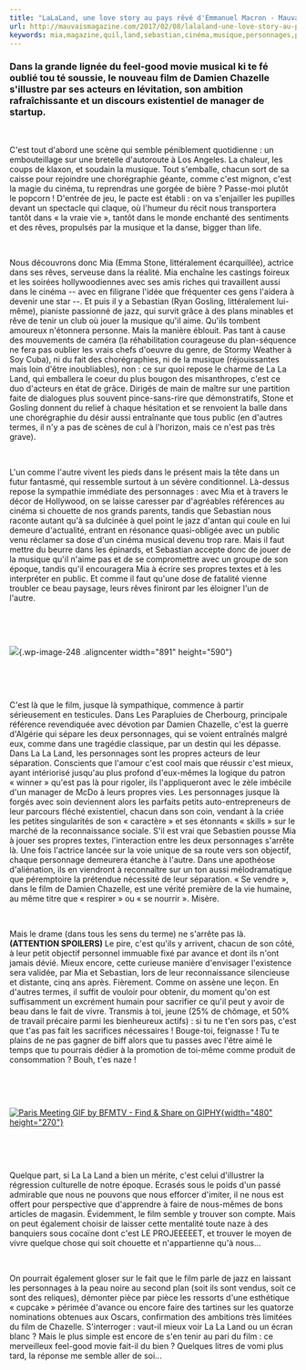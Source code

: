 ```yaml
---
title: "LaLaLand, une love story au pays rêvé d'Emmanuel Macron - Mauvais Magazine"
url: http://mauvaismagazine.com/2017/02/08/lalaland-une-love-story-au-pays-reve-demmanuel-macron/
keywords: mia,magazine,quil,land,sebastian,cinéma,musique,personnages,pays,mauvais,love,lalaland,rêvé,film,demmanuel,cest,propres,macron
---
```

### Dans la grande lignée du **feel-good movie musical ki te fé oublié tou té soussie**, le nouveau film de Damien Chazelle s'illustre par ses acteurs en lévitation, son ambition rafraîchissante et un discours existentiel de manager de startup.

 

C'est tout d'abord une scène qui semble péniblement quotidienne : un embouteillage sur une bretelle d'autoroute à Los Angeles. La chaleur, les coups de klaxon, et soudain la musique. Tout s'emballe, chacun sort de sa caisse pour rejoindre une chorégraphie géante, comme c'est mignon, c'est la magie du cinéma, tu reprendras une gorgée de bière ? Passe-moi plutôt le popcorn ! D'entrée de jeu, le pacte est établi : on va s'enjailler les pupilles devant un spectacle qui claque, où l'humeur du récit nous transportera tantôt dans « la vraie vie », tantôt dans le monde enchanté des sentiments et des rêves, propulsés par la musique et la danse, bigger than life.

 

Nous découvrons donc Mia (Emma Stone, littéralement écarquillée), actrice dans ses rêves, serveuse dans la réalité. Mia enchaîne les castings foireux et les soirées hollywoodiennes avec ses amis riches qui travaillent aussi dans le cinéma -- avec en filigrane l'idée que fréquenter ces gens l'aidera à devenir une star --. Et puis il y a Sebastian (Ryan Gosling, littéralement lui-même), pianiste passionné de jazz, qui survit grâce à des plans minables et rêve de tenir un club où jouer la musique qu'il aime. Qu'ils tombent amoureux n'étonnera personne. Mais la manière éblouit. Pas tant à cause des mouvements de caméra (la réhabilitation courageuse du plan-séquence ne fera pas oublier les vrais chefs d'oeuvre du genre, de Stormy Weather à Soy Cuba), ni du fait des chorégraphies, ni de la musique (réjouissantes mais loin d'être inoubliables), non : ce sur quoi repose le charme de La La Land, qui emballera le coeur du plus bougon des misanthropes, c'est ce duo d'acteurs en état de grâce. Dirigés de main de maître sur une partition faite de dialogues plus souvent pince-sans-rire que démonstratifs, Stone et Gosling donnent du relief à chaque hésitation et se renvoient la balle dans une chorégraphie du désir aussi entraînante que tous public (en d'autres termes, il n'y a pas de scènes de cul à l'horizon, mais ce n'est pas très grave).

 

L'un comme l'autre vivent les pieds dans le présent mais la tête dans un futur fantasmé, qui ressemble surtout à un sévère conditionnel. Là-dessus repose la sympathie immédiate des personnages : avec Mia et à travers le décor de Hollywood, on se laisse caresser par d'agréables références au cinéma si chouette de nos grands parents, tandis que Sebastian nous raconte autant qu'à sa dulcinée à quel point le jazz d'antan qui coule en lui demeure d'actualité, entrant en résonance quasi-obligée avec un public venu réclamer sa dose d'un cinéma musical devenu trop rare. Mais il faut mettre du beurre dans les épinards, et Sebastian accepte donc de jouer de la musique qu'il n'aime pas et de se compromettre avec un groupe de son époque, tandis qu'il encouragera Mia à écrire ses propres textes et à les interpréter en public. Et comme il faut qu'une dose de fatalité vienne troubler ce beau paysage, leurs rêves finiront par les éloigner l'un de l'autre.

 

 

![](http://mauvaismagazine.com/wp-content/uploads/2017/02/ryan-gosling-la-la-land-trailer-2016-billboard-1548-1024x677.jpeg){.wp-image-248 .aligncenter width="891" height="590"}

 

 

C'est là que le film, jusque là sympathique, commence à partir sérieusement en testicules. Dans Les Parapluies de Cherbourg, principale référence revendiquée avec dévotion par Damien Chazelle, c'est la guerre d'Algérie qui sépare les deux personnages, qui se voient entraînés malgré eux, comme dans une tragédie classique, par un destin qui les dépasse. Dans La La Land, les personnages sont les propres acteurs de leur séparation. Conscients que l'amour c'est cool mais que réussir c'est mieux, ayant intériorisé jusqu'au plus profond d'eux-mêmes la logique du patron « winner » qu'est pas là pour rigoler, ils l'appliqueront avec le zèle imbécile d'un manager de McDo à leurs propres vies. Les personnages jusque là forgés avec soin deviennent alors les parfaits petits auto-entrepreneurs de leur parcours fléché existentiel, chacun dans son coin, vendant à la criée les petites singularités de son « caractère » et ses étonnants « skills » sur le marché de la reconnaissance sociale. S'il est vrai que Sebastien pousse Mia à jouer ses propres textes, l'interaction entre les deux personnages s'arrête là. Une fois l'actrice lancée sur la voie unique de sa route vers son objectif, chaque personnage demeurera étanche à l'autre. Dans une apothéose d'aliénation, ils en viendront à reconnaître sur un ton aussi mélodramatique que péremptoire la prétendue nécessité de leur séparation. « Se vendre », dans le film de Damien Chazelle, est une vérité première de la vie humaine, au même titre que « respirer » ou « se nourrir ». Misère.

 

Mais le drame (dans tous les sens du terme) ne s'arrête pas là. **(ATTENTION SPOILERS)** Le pire, c'est qu'ils y arrivent, chacun de son côté, à leur petit objectif personnel immuable fixé par avance et dont ils n'ont jamais dévié. Mieux encore, cette curieuse manière d'envisager l'existence sera validée, par Mia et Sebastian, lors de leur reconnaissance silencieuse et distante, cinq ans après. Fièrement. Comme on assène une leçon. En d'autres termes, il suffit de vouloir pour obtenir, du moment qu'on est suffisamment un excrément humain pour sacrifier ce qu'il peut y avoir de beau dans le fait de vivre. Transmis à toi, jeune (25% de chômage, et 50% de travail précaire parmi les bienheureux actifs) : si tu ne t'en sors pas, c'est que t'as pas fait les sacrifices nécessaires ! Bouge-toi, feignasse ! Tu te plains de ne pas gagner de biff alors que tu passes avec l'être aimé le temps que tu pourrais dédier à la promotion de toi-même comme produit de consommation ? Bouh, t'es naze !

 

 

[![Paris Meeting GIF by BFMTV - Find & Share on GIPHY](https://media.giphy.com/media/d4aUHJHAt3DuOJYk/giphy.gif){width="480" height="270"}](http://gph.is/2gEnA4T)

 

 

Quelque part, si La La Land a bien un mérite, c'est celui d'illustrer la régression culturelle de notre époque. Ecrasés sous le poids d'un passé admirable que nous ne pouvons que nous efforcer d'imiter, il ne nous est offert pour perspective que d'apprendre à faire de nous-mêmes de bons articles de magasin. Évidemment, le film semble y trouver son compte. Mais on peut également choisir de laisser cette mentalité toute naze à des banquiers sous cocaïne dont c'est LE PROJEEEEET, et trouver le moyen de vivre quelque chose qui soit chouette et n'appartienne qu'à nous...

 

On pourrait également gloser sur le fait que le film parle de jazz en laissant les personnages à la peau noire au second plan (soit ils sont vendus, soit ce sont des reliques), démonter pièce par pièce les ressorts d'une esthétique « cupcake » périmée d'avance ou encore faire des tartines sur les quatorze nominations obtenues aux Oscars, confirmation des ambitions très limitées du film de Chazelle. S'interroger : vaut-il mieux voir La La Land ou un écran blanc ? Mais le plus simple est encore de s'en tenir au pari du film : ce merveilleux feel-good movie fait-il du bien ? Quelques litres de vomi plus tard, la réponse me semble aller de soi...

 

 
